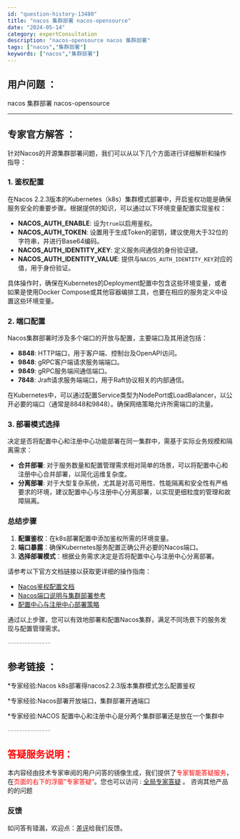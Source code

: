```yaml
---
id: "question-history-13480"
title: "nacos 集群部署 nacos-opensource"
date: "2024-05-14"
category: expertConsultation
description: "nacos-opensource nacos 集群部署"
tags: ["nacos","集群部署"]
keywords: ["nacos","集群部署"]
---
```


## 用户问题 ： 
 nacos 集群部署 nacos-opensource 

---------------
## 专家官方解答 ：

针对Nacos的开源集群部署问题，我们可以从以下几个方面进行详细解析和操作指导：

### 1. 鉴权配置
在Nacos 2.2.3版本的Kubernetes（k8s）集群模式部署中，开启鉴权功能是确保服务安全的重要步骤。根据提供的知识，可以通过以下环境变量配置实现鉴权：
- **NACOS_AUTH_ENABLE**: 设为`true`以启用鉴权。
- **NACOS_AUTH_TOKEN**: 设置用于生成Token的密钥，建议使用大于32位的字符串，并进行Base64编码。
- **NACOS_AUTH_IDENTITY_KEY**: 定义服务间通信的身份验证键。
- **NACOS_AUTH_IDENTITY_VALUE**: 提供与`NACOS_AUTH_IDENTITY_KEY`对应的值，用于身份验证。

具体操作时，确保在Kubernetes的Deployment配置中包含这些环境变量，或者如果是使用Docker Compose或其他容器编排工具，也要在相应的服务定义中设置这些环境变量。

### 2. 端口配置
Nacos集群部署时涉及多个端口的开放与配置，主要端口及其用途包括：
- **8848**: HTTP端口，用于客户端、控制台及OpenAPI访问。
- **9848**: gRPC客户端请求服务端端口。
- **9849**: gRPC服务端间通信端口。
- **7848**: Jraft请求服务端端口，用于Raft协议相关的内部通信。

在Kubernetes中，可以通过配置Service类型为NodePort或LoadBalancer，以公开必要的端口（通常是8848和9848）。确保网络策略允许所需端口的流量。

### 3. 部署模式选择
决定是否将配置中心和注册中心功能部署在同一集群中，需基于实际业务规模和隔离需求：
- **合并部署**: 对于服务数量和配置管理需求相对简单的场景，可以将配置中心和注册中心合并部署，以简化运维复杂度。
- **分离部署**: 对于大型复杂系统，尤其是对高可用性、性能隔离和安全性有严格要求的环境，建议配置中心与注册中心分离部署，以实现更细粒度的管理和故障隔离。

### 总结步骤
1. **配置鉴权**：在k8s部署配置中添加鉴权所需的环境变量。
2. **端口暴露**：确保Kubernetes服务配置正确公开必要的Nacos端口。
3. **选择部署模式**：根据业务需求决定是否将配置中心与注册中心分离部署。

请参考以下官方文档链接以获取更详细的操作指南：
- [Nacos鉴权配置文档](https://nacos.io/docs/latest/guide/user/auth/)
- [Nacos端口说明与集群部署参考](https://nacos.io/docs/latest/guide/admin/cluster-mode-quick-start/)
- [配置中心与注册中心部署策略](https://nacos.io/zh-cn/docs/2.0.3-compatibility.html)

通过以上步骤，您可以有效地部署和配置Nacos集群，满足不同场景下的服务发现与配置管理需求。


<font color="#949494">---------------</font> 


## 参考链接 ：

*专家经验:Nacos k8s部署得nacos2.2.3版本集群模式怎么配置鉴权 
 
 *专家经验:Nacos部署开放端口，集群部署开通端口 
 
 *专家经验:NACOS 配置中心和注册中心是分两个集群部署还是放在一个集群中 


 <font color="#949494">---------------</font> 
 


## <font color="#FF0000">答疑服务说明：</font> 

本内容经由技术专家审阅的用户问答的镜像生成，我们提供了<font color="#FF0000">专家智能答疑服务</font>，在<font color="#FF0000">页面的右下的浮窗”专家答疑“</font>。您也可以访问 : [全局专家答疑](https://opensource.alibaba.com/chatBot) 。 咨询其他产品的的问题

### 反馈
如问答有错漏，欢迎点：[差评](https://ai.nacos.io/user/feedbackByEnhancerGradePOJOID?enhancerGradePOJOId=13493)给我们反馈。
